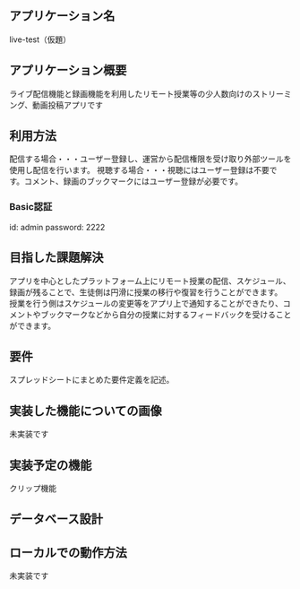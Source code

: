 ## アプリケーション名
live-test（仮題）
## アプリケーション概要
ライブ配信機能と録画機能を利用したリモート授業等の少人数向けのストリーミング、動画投稿アプリです

## 利用方法
配信する場合・・・ユーザー登録し、運営から配信権限を受け取り外部ツールを使用し配信を行います。
視聴する場合・・・視聴にはユーザー登録は不要です。コメント、録画のブックマークにはユーザー登録が必要です。

### Basic認証
id: admin
password: 2222

## 目指した課題解決
アプリを中心としたプラットフォーム上にリモート授業の配信、スケジュール、録画が残ることで、生徒側は円滑に授業の移行や復習を行うことができます。
授業を行う側はスケジュールの変更等をアプリ上で通知することができたり、コメントやブックマークなどから自分の授業に対するフィードバックを受けることができます。
## 要件
スプレッドシートにまとめた要件定義を記述。
## 実装した機能についての画像
未実装です　

## 実装予定の機能
クリップ機能

## データベース設計

## ローカルでの動作方法
未実装です